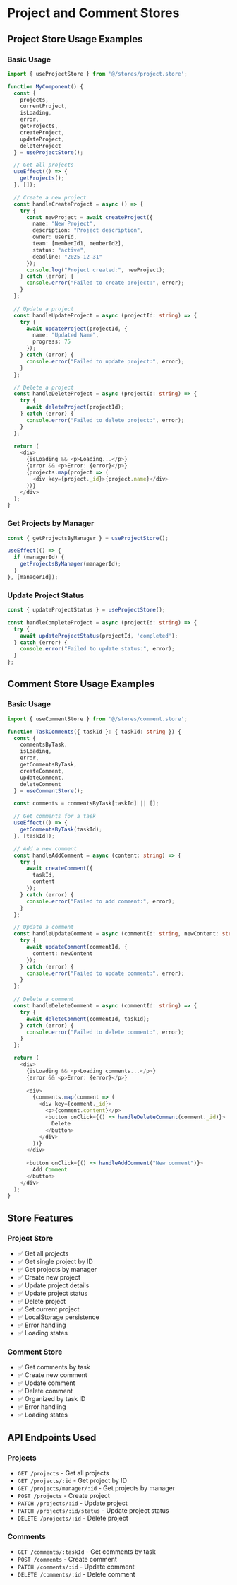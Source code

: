 # Project and Comment Stores

## Project Store Usage Examples

### Basic Usage

```typescript
import { useProjectStore } from '@/stores/project.store';

function MyComponent() {
  const { 
    projects, 
    currentProject, 
    isLoading, 
    error,
    getProjects,
    createProject,
    updateProject,
    deleteProject 
  } = useProjectStore();

  // Get all projects
  useEffect(() => {
    getProjects();
  }, []);

  // Create a new project
  const handleCreateProject = async () => {
    try {
      const newProject = await createProject({
        name: "New Project",
        description: "Project description",
        owner: userId,
        team: [memberId1, memberId2],
        status: "active",
        deadline: "2025-12-31"
      });
      console.log("Project created:", newProject);
    } catch (error) {
      console.error("Failed to create project:", error);
    }
  };

  // Update a project
  const handleUpdateProject = async (projectId: string) => {
    try {
      await updateProject(projectId, {
        name: "Updated Name",
        progress: 75
      });
    } catch (error) {
      console.error("Failed to update project:", error);
    }
  };

  // Delete a project
  const handleDeleteProject = async (projectId: string) => {
    try {
      await deleteProject(projectId);
    } catch (error) {
      console.error("Failed to delete project:", error);
    }
  };

  return (
    <div>
      {isLoading && <p>Loading...</p>}
      {error && <p>Error: {error}</p>}
      {projects.map(project => (
        <div key={project._id}>{project.name}</div>
      ))}
    </div>
  );
}
```

### Get Projects by Manager

```typescript
const { getProjectsByManager } = useProjectStore();

useEffect(() => {
  if (managerId) {
    getProjectsByManager(managerId);
  }
}, [managerId]);
```

### Update Project Status

```typescript
const { updateProjectStatus } = useProjectStore();

const handleCompleteProject = async (projectId: string) => {
  try {
    await updateProjectStatus(projectId, 'completed');
  } catch (error) {
    console.error("Failed to update status:", error);
  }
};
```

## Comment Store Usage Examples

### Basic Usage

```typescript
import { useCommentStore } from '@/stores/comment.store';

function TaskComments({ taskId }: { taskId: string }) {
  const {
    commentsByTask,
    isLoading,
    error,
    getCommentsByTask,
    createComment,
    updateComment,
    deleteComment
  } = useCommentStore();

  const comments = commentsByTask[taskId] || [];

  // Get comments for a task
  useEffect(() => {
    getCommentsByTask(taskId);
  }, [taskId]);

  // Add a new comment
  const handleAddComment = async (content: string) => {
    try {
      await createComment({
        taskId,
        content
      });
    } catch (error) {
      console.error("Failed to add comment:", error);
    }
  };

  // Update a comment
  const handleUpdateComment = async (commentId: string, newContent: string) => {
    try {
      await updateComment(commentId, {
        content: newContent
      });
    } catch (error) {
      console.error("Failed to update comment:", error);
    }
  };

  // Delete a comment
  const handleDeleteComment = async (commentId: string) => {
    try {
      await deleteComment(commentId, taskId);
    } catch (error) {
      console.error("Failed to delete comment:", error);
    }
  };

  return (
    <div>
      {isLoading && <p>Loading comments...</p>}
      {error && <p>Error: {error}</p>}
      
      <div>
        {comments.map(comment => (
          <div key={comment._id}>
            <p>{comment.content}</p>
            <button onClick={() => handleDeleteComment(comment._id)}>
              Delete
            </button>
          </div>
        ))}
      </div>
      
      <button onClick={() => handleAddComment("New comment")}>
        Add Comment
      </button>
    </div>
  );
}
```

## Store Features

### Project Store
- ✅ Get all projects
- ✅ Get single project by ID
- ✅ Get projects by manager
- ✅ Create new project
- ✅ Update project details
- ✅ Update project status
- ✅ Delete project
- ✅ Set current project
- ✅ LocalStorage persistence
- ✅ Error handling
- ✅ Loading states

### Comment Store
- ✅ Get comments by task
- ✅ Create new comment
- ✅ Update comment
- ✅ Delete comment
- ✅ Organized by task ID
- ✅ Error handling
- ✅ Loading states

## API Endpoints Used

### Projects
- `GET /projects` - Get all projects
- `GET /projects/:id` - Get project by ID
- `GET /projects/manager/:id` - Get projects by manager
- `POST /projects` - Create project
- `PATCH /projects/:id` - Update project
- `PATCH /projects/:id/status` - Update project status
- `DELETE /projects/:id` - Delete project

### Comments
- `GET /comments/:taskId` - Get comments by task
- `POST /comments` - Create comment
- `PATCH /comments/:id` - Update comment
- `DELETE /comments/:id` - Delete comment
